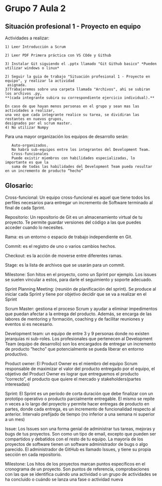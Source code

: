 # Grupo 7 Aula 2

##  Situación profesional 1 - Proyecto en equipo

 Actividades a realizar:

    1) Leer Introducción a Scrum

    2) Leer PDF Primera práctica con VS COde y Github
    
    3) Instalar Git siguiendo el .pptx llamado "Git Github basico" *Pueden utilizar windows o linux*

    2) Seguir la guia de trabajo "Situación profesional 1 - Proyecto en equipo", y realizar la actividad
     asignada.
    3)Trabajaremos sobre una carpeta llamada "Archivos", ahi se subiran los archivos .py,  
    **(cada integrante subira su correspondiente ejercicio individual).**

    En caso de que hayan menos personas en el grupo y sean mas las actividades a realizar,
    una vez que cada integrante realice su tarea, se dividiran las restantes en nuevos grupos,
    designados por el scrum master.
    4) No utilizar Numpy

Para una mayor organización los equipos de desarrollo serán: 


       Auto-organizados.
       No habrá sub-equipos entre los integrantes del Development Team.
       Cross-funcionales
       Puede existir miembros con habilidades especializadas, lo importante es que la 
       suma de todas las habilidades del Development Team pueda resultar en un incremento de producto “hecho”

 ## Glosario:

Cross-funcional: Un equipo cross-funcional es aquel que tiene todos los perfiles necesarios para entregar un 
incremento de Software terminado al final de cada Sprint.

Repositorio: Un repositorio de Git es un almacenamiento virtual de tu proyecto. Te permite guardar versiones 
del código a las que puedes acceder cuando lo necesites.

Rama: es un entorno o espacio de trabajo independiente en Git.

Commit: es el registro de uno o varios cambios hechos.

Checkout: es la acción de moverse entre diferentes ramas.

Stage: es la lista de archivos que se usarán para un commit.

Milestone: Son hitos en el proyecto, como un Sprint por ejemplo. Los issues se suelen vincular a estos, para 
darle el seguimiento y soporte adecuado.

Sprint Planning Meeting: (reunión de planificación del sprint). Se produce al iniciar cada Sprint y tiene por 
objetivo decidir que se va a realizar en el Sprint

Scrum Master: gestiona el proceso Scrum y ayudar a eliminar impedimentos que puedan afectar a la entrega del
producto. Además, se encarga de las labores de mentoring y formación, coaching y de facilitar reuniones y 
eventos si es necesario.

Development team: un equipo de entre 3 y 9 personas donde no existen jerarquías ni sub-roles.
Los profesionales que pertenecen al Development Team (equipo de desarrollo) son los encargados de 
entregar un incremento de producto “hecho” que potencialmente se pueda liberar en entorno productivo. 
   

Product owner: El Product Owner es el miembro del equipo Scrum responsable de maximizar el valor del producto 
entregado por el equipo, el objetivo del Product Owner es lograr que entreguemos el producto “correcto”, el
producto que quiere el mercado y stakeholders(partes interesadas)
    
Sprint: El Sprint es un período de corta duración que debe finalizar con un prototipo operativo o producto 
parcialmente entregable. El mismo se repite n veces a lo largo del proyecto y permite hacer entregas de 
producto en partes, donde cada entrega, es un incremento de funcionalidad respecto al anterior. Intervalo 
prefijado de tiempo (no inferior a una semana ni superior a un mes)

Issue: Los Issues son una forma genial de administrar tus tareas, mejoras y bugs de tus proyectos. Son como
un tipo de email, excepto que pueden ser compartidos y debatidos con el resto de tu equipo. La mayoría de los
 proyectos de software tienen un software administrador de bugs o algo parecido. El administrador de GitHub 
es llamado Issues, y tiene su propia sección en cada repositorio.

Milestone: Los hitos de los proyectos marcan puntos específicos en el cronograma de un proyecto. Son puntos
de referencia, comprobaciones con las que se identifica cuándo una actividad o un grupo de actividades se
 ha concluido o cuándo se lanza una fase o actividad nueva
